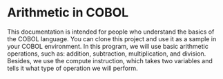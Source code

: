 #  Arithmetic in COBOL
This documentation is intended for people who understand the basics of the COBOL language.
You can clone this project and use it as a sample in your COBOL environment.
In this program, we will use basic arithmetic operations, such as: addition, subtraction, multiplication, and division.
Besides, we use the compute instruction, which takes two variables and tells it what type of operation we will perform.

